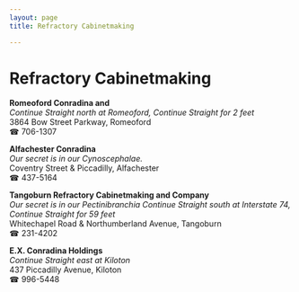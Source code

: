 ```yaml
---
layout: page 
title: Refractory Cabinetmaking

---
```



# Refractory Cabinetmaking


 **Romeoford Conradina and**  
_Continue Straight north at Romeoford, Continue Straight for 2 feet_  
3864 Bow Street Parkway, Romeoford  
☎ 706-1307

**Alfachester Conradina**  
_Our secret is in our Cynoscephalae._  
Coventry Street & Piccadilly, Alfachester  
☎ 437-5164

**Tangoburn Refractory Cabinetmaking and Company**  
_Our secret is in our Pectinibranchia 
Continue Straight south at Interstate 74, Continue Straight for 59 feet_  
Whitechapel Road & Northumberland Avenue, Tangoburn  
☎ 231-4202

**E.X. Conradina Holdings**  
_Continue Straight east at Kiloton_  
437 Piccadilly Avenue, Kiloton  
☎ 996-5448

